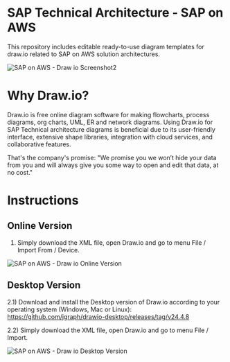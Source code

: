 # SAP Technical Architecture - SAP on AWS 
This repository includes editable ready-to-use diagram templates for draw.io related to SAP on AWS solution architectures.

![SAP on AWS - Draw io Screenshot2](https://github.com/luiz-machado-pt/sap-on-aws/assets/170890096/e5d2d97b-4ff8-445f-9e12-8f4942dd2d37)

# Why Draw.io?
Draw.io is free online diagram software for making flowcharts, process diagrams, org charts, UML, ER and network diagrams.
Using Draw.io for SAP Technical architecture diagrams is beneficial due to its user-friendly interface, extensive shape libraries, integration with cloud services, and collaborative features.

That's the company's promise: "We promise you we won’t hide your data from you and will always give you some way to open and edit that data, at no cost."

# Instructions

## Online Version
1) Simply download the XML file, open Draw.io and go to menu File / Import From / Device.

![SAP on AWS - Draw io Online Version](https://github.com/luiz-machado-pt/sap-on-aws/assets/170890096/6412d55f-9bb4-43c6-a85c-64b3ac216100)

## Desktop Version
2.1) Download and install the Desktop version of Draw.io according to your operating system (Windows, Mac or Linux): https://github.com/jgraph/drawio-desktop/releases/tag/v24.4.8

2.2) Simply download the XML file, open Draw.io and go to menu File / Import.

![SAP on AWS - Draw io Desktop Version](https://github.com/luiz-machado-pt/sap-on-aws/assets/170890096/443ccb4f-0ef6-4f16-b285-5fb7b85d6df0)



